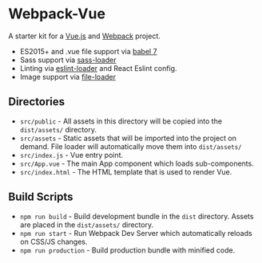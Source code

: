 # Webpack-Vue

A starter kit for a [Vue.js](https://vuejs.org) and [Webpack](https://webpack.js.org/) project.

- ES2015+ and .vue file support via [babel 7](https://babeljs.io/)
- Sass support via [sass-loader](https://github.com/webpack-contrib/sass-loader)
- Linting via [eslint-loader](https://github.com/webpack-contrib/eslint-loader) and React Eslint config.
- Image support via [file-loader](https://github.com/webpack-contrib/file-loader)

## Directories

- `src/public` - All assets in this directory will be copied into the `dist/assets/` directory.
- `src/assets` - Static assets that will be imported into the project on demand. File loader will automatically move them into `dist/assets/`
- `src/index.js` - Vue entry point.
- `src/App.vue` - The main App component which loads sub-components.
- `src/index.html` - The HTML template that is used to render Vue.

## Build Scripts
- `npm run build` - Build development bundle in the `dist` directory. Assets are placed in the `dist/assets/` directory.
- `npm run start` - Run Webpack Dev Server which automatically reloads on CSS/JS changes.
- `npm run production` - Build production bundle with minified code.